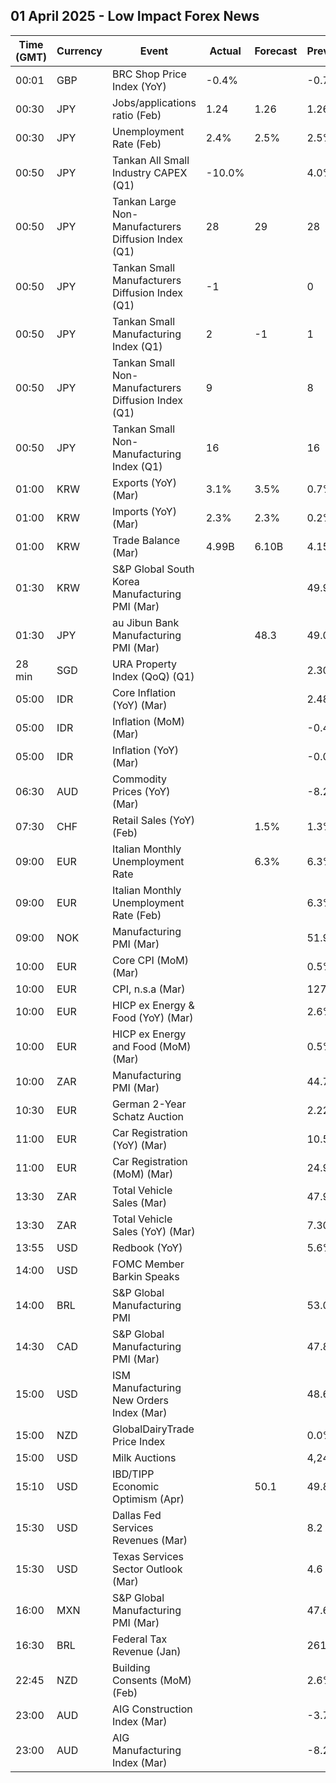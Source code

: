 ## 01 April 2025 - Low Impact Forex News

| Time (GMT) | Currency | Event | Actual | Forecast | Previous |
|------|----------|-------|--------|----------|----------|
| 00:01 | GBP | BRC Shop Price Index (YoY) | -0.4% |  | -0.7% |
| 00:30 | JPY | Jobs/applications ratio (Feb) | 1.24 | 1.26 | 1.26 |
| 00:30 | JPY | Unemployment Rate (Feb) | 2.4% | 2.5% | 2.5% |
| 00:50 | JPY | Tankan All Small Industry CAPEX (Q1) | -10.0% |  | 4.0% |
| 00:50 | JPY | Tankan Large Non-Manufacturers Diffusion Index (Q1) | 28 | 29 | 28 |
| 00:50 | JPY | Tankan Small Manufacturers Diffusion Index (Q1) | -1 |  | 0 |
| 00:50 | JPY | Tankan Small Manufacturing Index (Q1) | 2 | -1 | 1 |
| 00:50 | JPY | Tankan Small Non-Manufacturers Diffusion Index (Q1) | 9 |  | 8 |
| 00:50 | JPY | Tankan Small Non-Manufacturing Index (Q1) | 16 |  | 16 |
| 01:00 | KRW | Exports (YoY) (Mar) | 3.1% | 3.5% | 0.7% |
| 01:00 | KRW | Imports (YoY) (Mar) | 2.3% | 2.3% | 0.2% |
| 01:00 | KRW | Trade Balance (Mar) | 4.99B | 6.10B | 4.15B |
| 01:30 | KRW | S&P Global South Korea Manufacturing PMI (Mar) |  |  | 49.9 |
| 01:30 | JPY | au Jibun Bank Manufacturing PMI (Mar) |  | 48.3 | 49.0 |
| 28 min | SGD | URA Property Index (QoQ) (Q1) |  |  | 2.30% |
| 05:00 | IDR | Core Inflation (YoY) (Mar) |  |  | 2.48% |
| 05:00 | IDR | Inflation (MoM) (Mar) |  |  | -0.48% |
| 05:00 | IDR | Inflation (YoY) (Mar) |  |  | -0.09% |
| 06:30 | AUD | Commodity Prices (YoY) (Mar) |  |  | -8.2% |
| 07:30 | CHF | Retail Sales (YoY) (Feb) |  | 1.5% | 1.3% |
| 09:00 | EUR | Italian Monthly Unemployment Rate |  | 6.3% | 6.3% |
| 09:00 | EUR | Italian Monthly Unemployment Rate (Feb) |  |  | 6.3% |
| 09:00 | NOK | Manufacturing PMI (Mar) |  |  | 51.9 |
| 10:00 | EUR | Core CPI (MoM) (Mar) |  |  | 0.5% |
| 10:00 | EUR | CPI, n.s.a (Mar) |  |  | 127.26 |
| 10:00 | EUR | HICP ex Energy & Food (YoY) (Mar) |  |  | 2.6% |
| 10:00 | EUR | HICP ex Energy and Food (MoM) (Mar) |  |  | 0.5% |
| 10:00 | ZAR | Manufacturing PMI (Mar) |  |  | 44.7 |
| 10:30 | EUR | German 2-Year Schatz Auction |  |  | 2.220% |
| 11:00 | EUR | Car Registration (YoY) (Mar) |  |  | 10.50% |
| 11:00 | EUR | Car Registration (MoM) (Mar) |  |  | 24.90% |
| 13:30 | ZAR | Total Vehicle Sales (Mar) |  |  | 47.98K |
| 13:30 | ZAR | Total Vehicle Sales (YoY) (Mar) |  |  | 7.30% |
| 13:55 | USD | Redbook (YoY) |  |  | 5.6% |
| 14:00 | USD | FOMC Member Barkin Speaks |  |  |  |
| 14:00 | BRL | S&P Global Manufacturing PMI |  |  | 53.0 |
| 14:30 | CAD | S&P Global Manufacturing PMI (Mar) |  |  | 47.8 |
| 15:00 | USD | ISM Manufacturing New Orders Index (Mar) |  |  | 48.6 |
| 15:00 | NZD | GlobalDairyTrade Price Index |  |  | 0.0% |
| 15:00 | USD | Milk Auctions |  |  | 4,245.0 |
| 15:10 | USD | IBD/TIPP Economic Optimism (Apr) |  | 50.1 | 49.8 |
| 15:30 | USD | Dallas Fed Services Revenues (Mar) |  |  | 8.2 |
| 15:30 | USD | Texas Services Sector Outlook (Mar) |  |  | 4.6 |
| 16:00 | MXN | S&P Global Manufacturing PMI (Mar) |  |  | 47.60 |
| 16:30 | BRL | Federal Tax Revenue (Jan) |  |  | 261.30B |
| 22:45 | NZD | Building Consents (MoM) (Feb) |  |  | 2.6% |
| 23:00 | AUD | AIG Construction Index (Mar) |  |  | -3.7 |
| 23:00 | AUD | AIG Manufacturing Index (Mar) |  |  | -8.2 |
